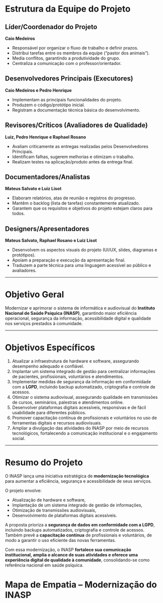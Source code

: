 # Estrutura da Equipe do Projeto  

## Líder/Coordenador do Projeto  
**Caio Medeiros**  
- Responsável por organizar o fluxo de trabalho e definir prazos.  
- Distribui tarefas entre os membros da equipe (“pastor dos animais”).  
- Media conflitos, garantindo a produtividade do grupo.  
- Centraliza a comunicação com o professor/orientador.  

## Desenvolvedores Principais (Executores)  
**Caio Medeiros e Pedro Henrique**  
- Implementam as principais funcionalidades do projeto.  
- Produzem o código/protótipo inicial.  
- Registram a documentação técnica básica do desenvolvimento.  

## Revisores/Críticos (Avaliadores de Qualidade)  
**Luiz, Pedro Henrique e Raphael Rosano**  
- Avaliam criticamente as entregas realizadas pelos Desenvolvedores Principais.  
- Identificam falhas, sugerem melhorias e otimizam o trabalho.  
- Realizam testes na aplicação/produto antes da entrega final.  

## Documentadores/Analistas  
**Mateus Salvato e Luiz Lisot**  
- Elaboram relatórios, atas de reunião e registros do progresso.  
- Mantêm o backlog (lista de tarefas) constantemente atualizado.  
- Garantem que os requisitos e objetivos do projeto estejam claros para todos.  

## Designers/Apresentadores  
**Mateus Salvato, Raphael Rosano e Luiz Lisot**  
- Desenvolvem os aspectos visuais do projeto (UI/UX, slides, diagramas e protótipos).  
- Apoiam a preparação e execução da apresentação final.  
- Traduzem a parte técnica para uma linguagem acessível ao público e avaliadores.  

---

# Objetivo Geral  
Modernizar e aprimorar o sistema de informática e audiovisual do **Instituto Nacional de Saúde Psíquica (INASP)**, garantindo maior eficiência operacional, segurança da informação, acessibilidade digital e qualidade nos serviços prestados à comunidade.  

---

# Objetivos Específicos  
1. Atualizar a infraestrutura de hardware e software, assegurando desempenho adequado e confiável.  
2. Implantar um sistema integrado de gestão para centralizar informações de pacientes, profissionais, voluntários e atendimentos.  
3. Implementar medidas de segurança da informação em conformidade com a **LGPD**, incluindo backup automatizado, criptografia e controle de acessos.  
4. Otimizar o sistema audiovisual, assegurando qualidade em transmissões de cursos, seminários, palestras e atendimentos online.  
5. Desenvolver plataformas digitais acessíveis, responsivas e de fácil usabilidade para diferentes públicos.  
6. Promover capacitação contínua de profissionais e voluntários no uso de ferramentas digitais e recursos audiovisuais.  
7. Ampliar a divulgação das atividades do INASP por meio de recursos tecnológicos, fortalecendo a comunicação institucional e o engajamento social.  

---

# Resumo do Projeto  
O INASP lança uma iniciativa estratégica de **modernização tecnológica** para aumentar a eficiência, segurança e acessibilidade de seus serviços.  

O projeto envolve:  
- Atualização de hardware e software,  
- Implantação de um sistema integrado de gestão de informações,  
- Otimização de transmissões audiovisuais,  
- Desenvolvimento de plataformas digitais acessíveis.  

A proposta prioriza a **segurança de dados em conformidade com a LGPD**, incluindo backups automatizados, criptografia e controle de acessos. Também prevê a **capacitação contínua** de profissionais e voluntários, de modo a garantir o uso eficiente das novas ferramentas.  

Com essa modernização, o INASP **fortalece sua comunicação institucional, amplia o alcance de suas atividades e oferece uma experiência digital de qualidade à comunidade**, consolidando-se como referência nacional em saúde psíquica.  

# Mapa de Empatia – Modernização do INASP




